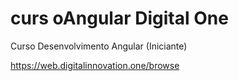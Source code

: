 # curs oAngular Digital One
Curso Desenvolvimento Angular (Iniciante)

https://web.digitalinnovation.one/browse
